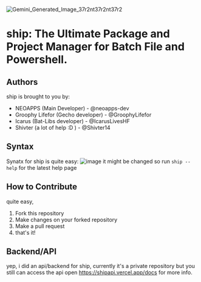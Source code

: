 ![Gemini_Generated_Image_37r2nt37r2nt37r2](https://github.com/neoapps-dev/ship/assets/158327205/0194b025-191a-4edb-a379-8b47b13f6f02)
# ship: The Ultimate Package and Project Manager for Batch File and Powershell.
## Authors
ship is brought to you by:
- NEOAPPS (Main Developer) - @neoapps-dev
- Groophy Lifefor (Gecho developer) - @GroophyLifefor
- Icarus (Bat-Libs developer) - @IcarusLivesHF
- Shivter (a lot of help :D ) - @Shivter14


## Syntax
Synatx for ship is quite easy:
![image](https://github.com/neoapps-dev/ship/assets/158327205/b658a19d-6507-4027-a2c4-ac55d01856ce)
it might be changed so run `ship --help` for the latest help page

## How to Contribute
quite easy,
1. Fork this repository
2. Make changes on your forked repository
3. Make a pull request
4. that's it!

## Backend/API
yep, i did an api/backend for ship,
currently it's a private repository but you still can access the api
open https://shipapi.vercel.app/docs for more info.
